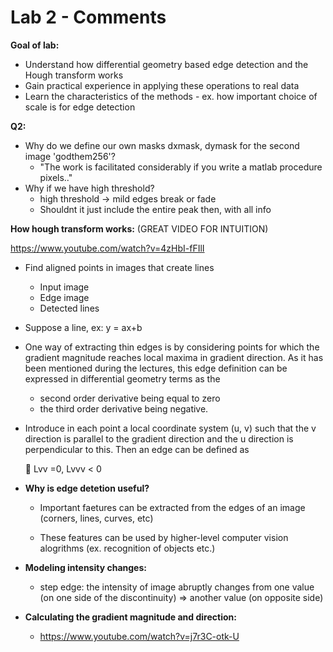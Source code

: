 # Lab 2 - Comments

**Goal of lab:**

- Understand how differential geometry based edge detection and the Hough transform works
- Gain practical experience in applying these operations to real data
- Learn the characteristics of the methods - ex. how important choice of scale is for edge detection



**Q2:**

- Why do we define our own masks dxmask, dymask for the second image 'godthem256'?
  - "The work is facilitated considerably if you write a matlab procedure pixels.."
- Why if we have high threshold?
  - high threshold -> mild edges break or fade
  - Shouldnt it just include the entire peak then, with all info



**How hough transform works:** (GREAT VIDEO FOR INTUITION)

https://www.youtube.com/watch?v=4zHbI-fFIlI

- Find aligned points in images that create lines

  - Input image
  - Edge image
  - Detected lines

- Suppose a line, ex: y = ax+b

- One way of extracting thin edges is by considering points for which the gradient magnitude reaches local maxima in gradient direction. As it has been mentioned during the lectures, this edge definition can be expressed in differential geometry terms as the 

  - second order derivative being equal to zero 
  - the third order derivative being negative.

- Introduce in each point a local coordinate system (u, v) such that the v direction is parallel to the gradient direction and the u direction is perpendicular to this. Then an edge can be defined as 

  􏰚 Lvv =0, Lvvv < 0

- **Why is edge detetion useful?**

  - Important faetures can be extracted from the edges of an image (corners, lines, curves, etc)

  - These features can be used by higher-level computer vision alogrithms (ex. recognition of objects etc.)

- **Modeling intensity changes:**

  - step edge: the intensity of image abruptly changes from one value (on one side of the discontinuity) => another value (on opposite side)



- **Calculating the gradient magnitude and direction:**
  - https://www.youtube.com/watch?v=j7r3C-otk-U

